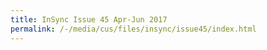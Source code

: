 ```yaml
---
title: InSync Issue 45 Apr-Jun 2017
permalink: /-/media/cus/files/insync/issue45/index.html
---
```


